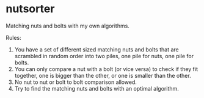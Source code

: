 # nutsorter
Matching nuts and bolts with my own algorithms.

Rules:
1) You have a set of different sized matching nuts and bolts that are scrambled in random order into two piles, one pile for nuts, one pile for bolts.
2) You can only compare a nut with a bolt (or vice versa) to check if they fit together, one is bigger than the other, or one is smaller than the other.
3) No nut to nut or bolt to bolt comparison allowed.
4) Try to find the matching nuts and bolts with an optimal algorithm.
